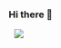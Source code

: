 ### Hi there 👋

<!--
**2020-07-31/2020-07-31** is a ✨ _special_ ✨ repository because its `README.md` (this file) appears on your GitHub profile.

Here are some ideas to get you started:

- 🔭 I’m currently working on ...
- 🌱 I’m currently learning ...
- 👯 I’m looking to collaborate on ...
- 🤔 I’m looking for help with ...
- 💬 Ask me about ...
- 📫 How to reach me: ...
- 😄 Pronouns: ...
- ⚡ Fun fact: ...
-->

<a href="https://Java.kr">
    <img 
        src="http://img.shields.io/badge/-Java-007396?style=flat&logo=Java&link=https://Java.kr"
        style="height : auto; margin-left : 10px; margin-right : 10px;"/>
</a>
